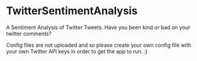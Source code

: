 # TwitterSentimentAnalysis
A Sentiment Analysis of Twitter Tweets. Have you been kind or bad on your twitter comments?

Config files are not uploaded and so please create your own config file with your own Twitter API keys in order to get the app to run. :) 

